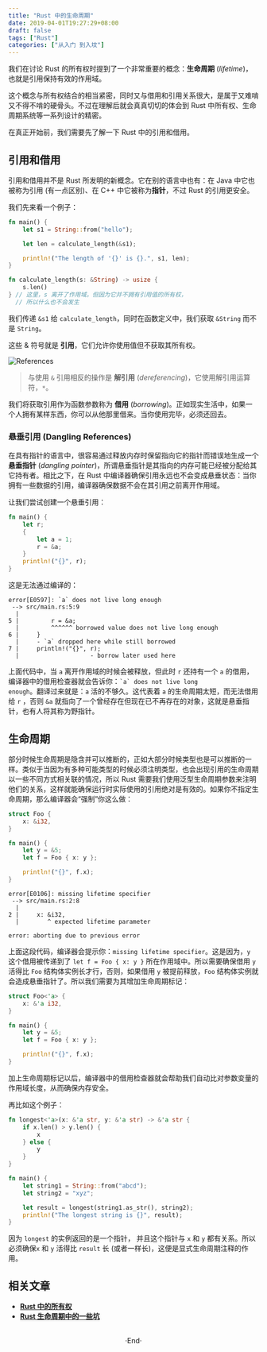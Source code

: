 ```yaml
---
title: "Rust 中的生命周期"
date: 2019-04-01T19:27:29+08:00
draft: false
tags: ["Rust"]
categories: ["从入门 到入坟"]
---
```

<!-- 
![](https://mogeko.github.io/blog-images/r/050/)
{{< spoiler >}}{{< /spoiler >}}
&emsp;&emsp;
 -->

我们在讨论 Rust 的所有权时提到了一个非常重要的概念：**生命周期** (*lifetime*)，也就是引用保持有效的作用域。

这个概念与所有权结合的相当紧密，同时又与借用和引用关系很大，是属于又难啃又不得不啃的硬骨头。不过在理解后就会真真切切的体会到 Rust 中所有权、生命周期系统等一系列设计的精密。

在真正开始前，我们需要先了解一下 Rust 中的引用和借用。

## 引用和借用

引用和借用并不是 Rust 所发明的新概念。它在别的语言中也有：在 Java 中它也被称为引用 (有一点区别)、在 C++ 中它被称为**指针**，不过 Rust 的引用更安全。

我们先来看一个例子：

```rust
fn main() {
    let s1 = String::from("hello");

    let len = calculate_length(&s1);

    println!("The length of '{}' is {}.", s1, len);
}

fn calculate_length(s: &String) -> usize {
    s.len()
} // 这里，s 离开了作用域。但因为它并不拥有引用值的所有权，
  // 所以什么也不会发生
```

我们传递 `&s1` 给 `calculate_length`，同时在函数定义中，我们获取 `&String` 而不是 `String`。

这些 & 符号就是 **引用**，它们允许你使用值但不获取其所有权。

![References](https://mogeko.github.io/blog-images/r/050/trpl04-05.svg)

> 与使用 `&` 引用相反的操作是 **解引用** (*dereferencing*)，它使用解引用运算符，`*`。

我们将获取引用作为函数参数称为 **借用** (*borrowing*)。正如现实生活中，如果一个人拥有某样东西，你可以从他那里借来。当你使用完毕，必须还回去。

### 悬垂引用 (Dangling References)

在具有指针的语言中，很容易通过释放内存时保留指向它的指针而错误地生成一个 **悬垂指针** (*dangling pointer*)，所谓悬垂指针是其指向的内存可能已经被分配给其它持有者。相比之下，在 Rust 中编译器确保引用永远也不会变成悬垂状态：当你拥有一些数据的引用，编译器确保数据不会在其引用之前离开作用域。

让我们尝试创建一个悬垂引用：

```rust
fn main() {
    let r;
    {
        let a = 1;
        r = &a;
    }
    println!("{}", r);
}
```

这是无法通过编译的：

```plaintext
error[E0597]: `a` does not live long enough                                     
 --> src/main.rs:5:9                                                            
  |                                                                             
5 |         r = &a;                                                             
  |         ^^^^^^ borrowed value does not live long enough                     
6 |     }                                                                       
  |     - `a` dropped here while still borrowed                                 
7 |     println!("{}", r);                                                      
  |                    - borrow later used here
```

上面代码中，当 `a` 离开作用域的时候会被释放，但此时 `r` 还持有一个 `a` 的借用，编译器中的借用检查器就会告诉你：<code>\`a\` does not live long enough</code>。翻译过来就是：`a` 活的不够久。这代表着 `a` 的生命周期太短，而无法借用给 `r` ，否则 `&a` 就指向了一个曾经存在但现在已不再存在的对象，这就是悬垂指针，也有人将其称为野指针。

## 生命周期

部分时候生命周期是隐含并可以推断的，正如大部分时候类型也是可以推断的一样。类似于当因为有多种可能类型的时候必须注明类型，也会出现引用的生命周期以一些不同方式相关联的情况，所以 Rust 需要我们使用泛型生命周期参数来注明他们的关系，这样就能确保运行时实际使用的引用绝对是有效的。如果你不指定生命周期，那么编译器会“强制”你这么做：

```rust
struct Foo {
    x: &i32,
}

fn main() {
    let y = &5; 
    let f = Foo { x: y };

    println!("{}", f.x);
}
```

```plaintext
error[E0106]: missing lifetime specifier                                        
 --> src/main.rs:2:8                                                            
  |                                                                             
2 |     x: &i32,                                                                
  |        ^ expected lifetime parameter                                        
                                                                                
error: aborting due to previous error
```

上面这段代码，编译器会提示你：`missing lifetime specifier`。这是因为，`y` 这个借用被传递到了 `let f = Foo { x: y }` 所在作用域中。所以需要确保借用 `y` 活得比 `Foo` 结构体实例长才行，否则，如果借用 `y` 被提前释放，`Foo` 结构体实例就会造成悬垂指针了。所以我们需要为其增加生命周期标记：

```rust
struct Foo<'a> {
    x: &'a i32,
}

fn main() {
    let y = &5; 
    let f = Foo { x: y };

    println!("{}", f.x);
}
```

加上生命周期标记以后，编译器中的借用检查器就会帮助我们自动比对参数变量的作用域长度，从而确保内存安全。

再比如这个例子：

```rust
fn longest<'a>(x: &'a str, y: &'a str) -> &'a str {
    if x.len() > y.len() {
        x
    } else {
        y
    }
}

fn main() {
    let string1 = String::from("abcd");
    let string2 = "xyz";

    let result = longest(string1.as_str(), string2);
    println!("The longest string is {}", result);
}
```

因为 `longest` 的实例返回的是一个指针， 并且这个指针与 `x` 和 `y` 都有关系。所以必须确保`x` 和 `y` 活得比 `result` 长 (或者一样长)，这便是显式生命周期注释的作用。

## 相关文章

- [**Rust 中的所有权**](https://mogeko.github.io/2019/042/)
- [**Rust 生命周期中的一些坑**](https://mogeko.github.io/2019/051/)



<br>

<center>  ·End·  </center>